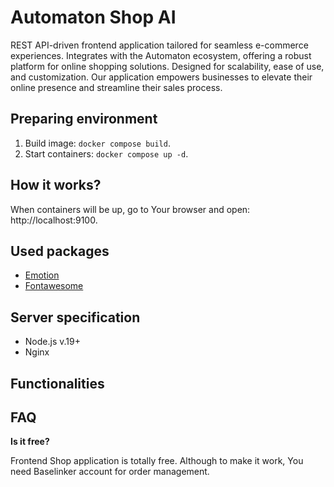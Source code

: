 # Automaton Shop AI

REST API-driven frontend application tailored for seamless e-commerce experiences.
Integrates with the Automaton ecosystem, offering a robust platform for online shopping solutions. 
Designed for scalability, ease of use, and customization. Our application empowers 
businesses to elevate their online presence and streamline their sales process.

## Preparing environment

1. Build image: `docker compose build`.
2. Start containers: `docker compose up -d`.


## How it works?

When containers will be up, go to Your browser and open: http://localhost:9100.


## Used packages

- [Emotion](https://emotion.sh) 
- [Fontawesome](https://fontawesome.com/docs/web/)


## Server specification

- Node.js v.19+
- Nginx


## Functionalities


## FAQ

**Is it free?**

Frontend Shop application is totally free. Although to make it work, You need 
Baselinker account for order management.

